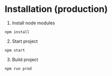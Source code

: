 # Installation (production)

1. Install node modules
```
npm install
```

2. Start project
```
npm start
```

3. Build project
```
npm run prod
```